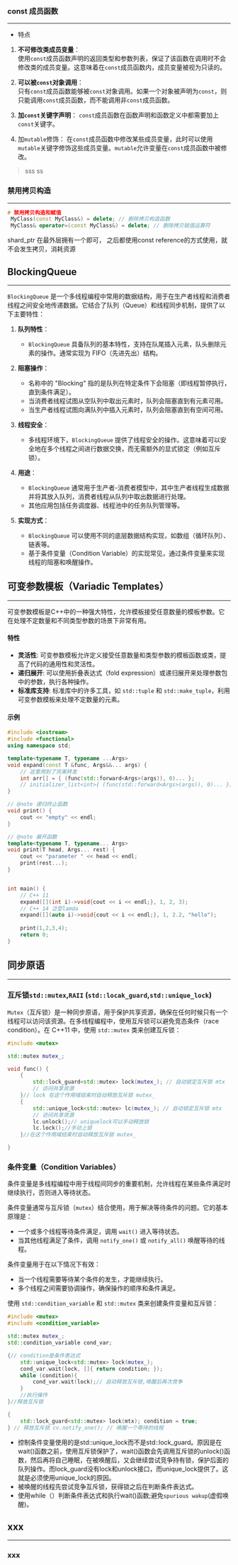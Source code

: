 ### const 成员函数
---
- 特点
1. **不可修改类成员变量**：  
    使用`const`成员函数声明的返回类型和参数列表，保证了该函数在调用时不会修改类的成员变量。这意味着在`const`成员函数内，成员变量被视为只读的。
    
2. **可以被`const`对象调用**：  
    只有`const`成员函数能够被`const`对象调用。如果一个对象被声明为`const`，则只能调用`const`成员函数，而不能调用非`const`成员函数。
    
3. **加`const`关键字声明**： 
	`const`成员函数在函数声明和函数定义中都需要加上`const`关键字。
4. 加`mutable`修饰：
    在`const`成员函数中修改某些成员变量，此时可以使用`mutable`关键字修饰这些成员变量。`mutable`允许变量在`const`成员函数中被修改。
> sss
> ss





### 禁用拷贝构造
---
``` c++
# 禁用拷贝构造和赋值 
 MyClass(const MyClass&) = delete; // 删除拷贝构造函数
 MyClass& operator=(const MyClass&) = delete; // 删除拷贝赋值运算符

```

shard_ptr  在最外层拥有一个即可， 之后都使用const reference的方式使用，就不会发生拷贝，消耗资源


## BlockingQueue
---
`BlockingQueue` 是一个多线程编程中常用的数据结构，用于在生产者线程和消费者线程之间安全地传递数据。它结合了队列（Queue）和线程同步机制，提供了以下主要特性：

1. **队列特性**：
    
    - `BlockingQueue` 具备队列的基本特性，支持在队尾插入元素，队头删除元素的操作。通常实现为 FIFO（先进先出）结构。
2. **阻塞操作**：
    
    - 名称中的 "Blocking" 指的是队列在特定条件下会阻塞（即线程暂停执行，直到条件满足）。
    - 当消费者线程试图从空队列中取出元素时，队列会阻塞直到有元素可用。
    - 当生产者线程试图向满队列中插入元素时，队列会阻塞直到有空间可用。
3. **线程安全**：
    
    - 多线程环境下，`BlockingQueue` 提供了线程安全的操作。这意味着可以安全地在多个线程之间进行数据交换，而无需额外的显式锁定（例如互斥锁）。
4. **用途**：
    
    - `BlockingQueue` 通常用于生产者-消费者模型中，其中生产者线程生成数据并将其放入队列，消费者线程从队列中取出数据进行处理。
    - 其他应用包括任务调度器、线程池中的任务队列管理等。
5. **实现方式**：
    
    - `BlockingQueue` 可以使用不同的底层数据结构实现，如数组（循环队列）、链表等。
    - 基于条件变量（Condition Variable）的实现常见，通过条件变量来实现线程的阻塞和唤醒操作。


## 可变参数模板（Variadic Templates）
---
可变参数模板是C++中的一种强大特性，允许模板接受任意数量的模板参数。它在处理不定数量和不同类型参数的场景下非常有用。

#### 特性

- **灵活性**: 可变参数模板允许定义接受任意数量和类型参数的模板函数或类，提高了代码的通用性和灵活性。
- **递归展开**: 可以使用折叠表达式（fold expression）或递归展开来处理参数包中的参数，执行各种操作。
- **标准库支持**: 标准库中的许多工具，如 `std::tuple` 和 `std::make_tuple`，利用可变参数模板来处理不定数量的元素。

#### 示例

``` cpp
#include <iostream>
#include <functional>
using namespace std;

template<typename T, typename ...Args>
void expand(const T &func, Args&&... args) {
	// 这里用到了完美转发
	int arr[] = { (func(std::forward<Args>(args)), 0)... };
	// initializer_list<int>{ (func(std::forward<Args>(args)), 0)... };
}

// @note 递归终止函数
void print() {
    cout << "empty" << endl;
}

// @note 展开函数
template<typename T, typename... Args>
void print(T head, Args... rest) {
    cout << "parameter " << head << endl;
    print(rest...);
}


int main() {
	// C++ 11
	expand([](int i)->void{cout << i << endl;}, 1, 2, 3);
	// C++ 14 泛型lamda
	expand([](auto i)->void{cout << i << endl;}, 1, 2.2, "hello");
	
	print(1,2,3,4);
	return 0;
}
```


## 同步原语
---
### 互斥锁`std::mutex`,`RAII` (`std::locak_guard`,`std::unique_lock`) 

`Mutex`（互斥锁）是一种同步原语，用于保护共享资源，确保在任何时候只有一个线程可以访问该资源。在多线程编程中，使用互斥锁可以避免竞态条件（race condition）。在 C++11 中，使用 `std::mutex` 类来创建互斥锁：

``` cpp
#include <mutex>

std::mutex mutex_;

void func() {
	{
	    std::lock_guard<std::mutex> lock(mutex_); // 自动锁定互斥锁 mtx
	    // 访问共享资源
	}// lock 在这个作用域结束时自动释放互斥锁 mutex_
	{
	    std::unique_lock<std::mutex> lc(mutex_); // 自动锁定互斥锁 mtx
	    // 访问共享资源
	    lc.unlock();// uniquelock可以手动释放锁
	    lc.lock();//手动上锁
	}//在这个作用域结束时自动释放互斥锁 mutex_

}
```


### 条件变量（Condition Variables）

条件变量是多线程编程中用于线程间同步的重要机制，允许线程在某些条件满足时继续执行，否则进入等待状态。

条件变量通常与互斥锁（`mutex`）结合使用，用于解决等待条件的问题。它的基本原理是：
- 一个或多个线程等待条件满足，调用 `wait()` 进入等待状态。
- 当其他线程满足了条件，调用 `notify_one()` 或 `notify_all()` 唤醒等待的线程。

条件变量用于在以下情况下有效：
- 当一个线程需要等待某个条件的发生，才能继续执行。
- 多个线程之间需要协调操作，确保操作的顺序和条件满足。


使用 `std::condition_variable` 和 `std::mutex` 类来创建条件变量和互斥锁：

``` cpp
#include <mutex>
#include <condition_variable>

std::mutex mutex_;
std::condition_variable cond_var;

{// condition是条件表达式
	std::unique_lock<std::mutex> lock(mutex_);
	cond_var.wait(lock, []{ return condition; });
	while (condition){
		cond_var.wait(lock);// 自动释放互斥锁,唤醒后再次竞争
	}
	//执行操作
}//释放互斥锁

{ 
	std::lock_guard<std::mutex> lock(mtx); condition = true; 
} // 释放互斥锁 cv.notify_one(); // 唤醒一个等待的线程

```

- 控制条件变量使用的是std::unique_lock而不是std::lock_guard。原因是在wait()函数之前，使用互斥锁保护了，wait()函数会先调用互斥锁的unlock()函数，然后再将自己睡眠，在被唤醒后，又会继续尝试竞争持有锁，保护后面的队列操作。而lock_guard没有lock和unlock接口，而unique_lock提供了。这就是必须使用unique_lock的原因。
- 被唤醒的线程先尝试竞争互斥锁，获得锁之后在判断条件表达式。
- 使用while（）判断条件表达式和执行wait()函数;避免`spurious wakup`(虚假唤醒)。


## xxx
---
### xxx


``` cpp



```


